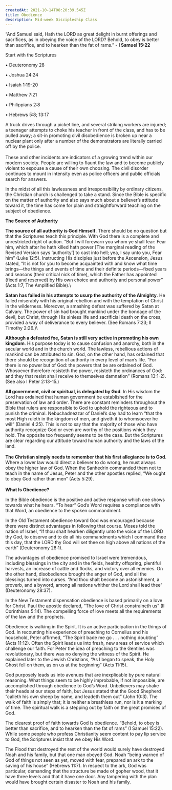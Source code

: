 ```yaml
---
createdAt: 2021-10-14T08:20:39.545Z
title: Obedience
description: Mid-week Discipleship Class
---
```

“And Samuel said, Hath the LORD as great delight in burnt offerings and sacrifices, as in obeying the voice of the LORD? Behold, to obey is better than sacrifice, and to hearken than the fat of rams.” - **I Samuel 15:22**

Start with the Scriptures

• Deuteronomy 28

• Joshua 24:24

• Isaiah 1:19-20

• Matthew 7:21

• Philippians 2:8

• Hebrews 5:8; 13:17

A truck drives through a picket line, and several striking workers are injured; a teenager attempts to choke his teacher in front of the class, and has to be pulled away; a sit-in promoting civil disobedience is broken up near a nuclear plant only after a number of the demonstrators are literally carried off by the police.\
\
These and other incidents are indicators of a growing trend within our modern society. People are willing to flaunt the law and to become publicly violent to espouse a cause of their own choosing. The civil disorder continues to mount in intensity even as police officers and public officials search for answers.

In the midst of all this lawlessness and irresponsibility by ordinary citizens, the Christian church is challenged to take a stand. Since the Bible is specific on the matter of authority and also says much about a believer’s attitude toward it, the time has come for plain and straightforward teaching on the subject of obedience.

**The Source of Authority**

**The source of all authority is God Himself**. There should be no question but that the Scriptures teach this principle. With God there is a complete and unrestricted right of action. “But I will forewarn you whom ye shall fear: Fear him, which after he hath killed hath power \[The marginal reading of the Revised Version says ‘authority’] to cast into hell; yea, I say unto you, Fear him” (Luke 12:5). Instructing His disciples just before the Ascension, Jesus stated, “It is not for you to become acquainted with and know what time brings—the things and events of time and their definite periods—fixed years and seasons (their critical nick of time), which the Father has appointed (fixed and reserved) by His own choice and authority and personal power” (Acts 1:7, The Amplified Bible).\

**Satan has failed in his attempts to usurp the authority of the Almighty**. He failed miserably with his original rebellion and with the temptation of Christ in the wilderness. Moreover, a smashing defeat was suffered by Satan at Calvary. The power of sin had brought mankind under the bondage of the devil, but Christ, through His sinless life and sacrificial death on the cross, provided a way of deliverance to every believer. (See Romans 7:23; II Timothy 2:26.)\

**Although a defeated foe, Satan is still very active in promoting his own kingdom**. His purpose today is to cause confusion and anarchy, both in the secular world and in the church world. The lawless, rebellious actions of mankind can be attributed to sin. God, on the other hand, has ordained that there should be recognition of authority in every level of man’s life. “For there is no power but of God: the powers that be are ordained of God. Whosoever therefore resisteth the power, resisteth the ordinances of God: and they that resist shall receive to themselves damnation” (Romans 13:1-2). (See also I Peter 2:13-15.)

**All government, civil or spiritual, is delegated by God**. In His wisdom the Lord has ordained that human government be established for the preservation of law and order. There are constant reminders throughout the Bible that rulers are responsible to God to uphold the righteous and to punish the criminal. Nebuchadnezzar of Daniel’s day had to learn “that the most High ruleth in the kingdom of men, and giveth it to whomsoever he will” (Daniel 4:25). This is not to say that the majority of those who have authority recognize God or even are worthy of the positions which they hold. The opposite too frequently seems to be the case. But the Scriptures are clear regarding our attitude toward human authority and the laws of the land.\
\
**The Christian simply needs to remember that his first allegiance is to God**. Where a lower law would direct a believer to do wrong, he must always obey the higher law of God. When the Sanhedrin commanded them not to teach in the name of Jesus, Peter and the other apostles replied, “We ought to obey God rather than men” (Acts 5:29).\
\
**What Is Obedience?**


In the Bible obedience is the positive and active response which one shows towards what he hears. “To hear” God’s Word requires a compliance with that Word, an obedience to the spoken commandment.

In the Old Testament obedience toward God was encouraged because there were distinct advantages in following that course. Moses told the nation of Israel, “If thou shalt hearken diligently unto the voice of the LORD thy God, to observe and to do all his commandments which I command thee this day, that the LORD thy God will set thee on high above all nations of the earth” (Deuteronomy 28:1).

The advantages of obedience promised to Israel were tremendous, including blessings in the city and in the fields, healthy offspring, plentiful harvests, an increase of cattle and flocks, and victory over all enemies. On the other hand, disobedience brought the anger of God, and all the blessings turned into curses. “And thou shalt become an astonishment, a proverb, and a byword, among all nations whither the Lord shall lead thee” (Deuteronomy 28:37).

In the New Testament dispensation obedience is based primarily on a love for Christ. Paul the apostle declared, “The love of Christ constraineth us” (II Corinthians 5:14). The compelling force of love meets all the requirements of the law and the prophets.

Obedience is walking in the Spirit. It is an active participation in the things of God. In recounting his experience of preaching to Cornelius and his household, Peter affirmed, “The Spirit bade me go . . . nothing doubting” (Acts 11:12). Often the Spirit leads us into fresh, new areas of service which challenge our faith. For Peter the idea of preaching to the Gentiles was revolutionary, but there was no denying the witness of the Spirit. He explained later to the Jewish Christians, “As I began to speak, the Holy Ghost fell on them, as on us at the beginning” (Acts 11:15).

God purposely leads us into avenues that are inexplicable by pure natural reasoning. What things seem to be highly improbable, if not impossible, are accomplished through obedience to God’s Word. Unbelievers may shake their heads at our steps of faith, but Jesus stated that the Good Shepherd “calleth his own sheep by name, and leadeth them out” (John 10:3). The walk of faith is simply that; it is neither a breathless run, nor is it a marking of time. The spiritual walk is a stepping out by faith on the great promises of God.

The clearest proof of faith towards God is obedience. “Behold, to obey is better than sacrifice, and to hearken than the fat of rams” (I Samuel 15:22). While some people who profess Christianity seem content to pay lip service to God, the Scriptures insist that we obey His Word.

The Flood that destroyed the rest of the world would surely have destroyed Noah and his family, but that one man obeyed God. Noah “being warned of God of things not seen as yet, moved with fear, prepared an ark to the saving of his house” (Hebrews 11:7). In respect to the ark, God was particular, demanding that the structure be made of gopher wood, that it have three levels and that it have one door. Any tampering with the plan would have brought certain disaster to Noah and his family.